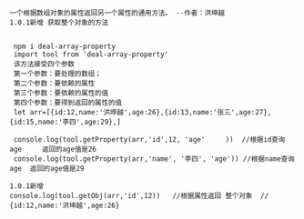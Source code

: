 
    一个根据数组对象的属性返回另一个属性的通用方法。 --作者：洪坤越
    1.0.1新增 获取整个对象的方法


     npm i deal-array-property 
     import tool from 'deal-array-property'
     该方法接受四个参数
     第一个参数：要处理的数组；
     第二个参数：要依赖的属性
     第三个参数：要依赖的属性的值
     第四个参数：要得到返回的属性的值
     let arr=[{id:12,name:'洪坤越',age:26},{id:13,name:'张三',age:27},{id:15,name:'李四',age:29},]
     
     console.log(tool.getProperty(arr,'id',12, 'age'     ))  //根据id查询age     返回的age值是26
     console.log(tool.getProperty(arr,'name', '李四', 'age')) //根据name查询age  返回的age值是29
      
    1.0.1新增
    console.log(tool.getObj(arr,'id',12))   //根据属性返回 整个对象  // {id:12,name:'洪坤越',age:26}

     